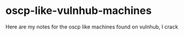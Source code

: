 # oscp-like-vulnhub-machines
Here are my notes for the oscp like machines found on vulnhub, I crack
